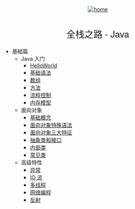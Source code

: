 <div align="center">
    <a href="/">
      <img src="./icon/home.svg" alt="home">
    </a>
    <h1 class="app-name"><a data-nosearch="" href="/#/Java/" style="font-family: Source Sans Pro,Helvetica Neue,Arial,sans-serif;
        letter-spacing: 0;
        font-size: 1.5rem;
        font-weight: 300;
        text-align: center;
        -webkit-font-smoothing: antialiased;
        -webkit-tap-highlight-color: rgba(0,0,0,0);
        -webkit-text-size-adjust: none;
        box-sizing: border-box;
        color: inherit;
        text-decoration: none;">全栈之路 - Java</a></h1>
</div>

* 基础篇
  * Java 入门
    * [HelloWorld](Java/basis/hello-world)
    * [基础语法](Java/basis/basic-grammar)
    * [数组](Java/basis/array)
    * [方法](Java/basis/method)
    * [流程控制](Java/basis/control)
    * [内存模型](Java/basis/memory)
  * 面向对象
    * [基础概念](Java/object-oriented/control)
    * [面向对象特殊语法](Java/object-oriented/special-grammar)
    * [面向对象三大特征](Java/object-oriented/characteristic.md)
    * [抽象类和接口](Java/object-oriented/abstract-and-interface.md)
    * [内部类](Java/object-oriented/nested-class.md)
    * [常见类](Java/object-oriented/common-class.md)
  * 高级特性
    * [异常](Java/advanced-feature/throwable.md)
    * [IO 流](Java/advanced-feature/io.md)
    * [多线程](Java/advanced-feature/thread.md)
    * [网络编程](Java/advanced-feature/net.md)
    * [反射](Java/advanced-feature/reflection.md)